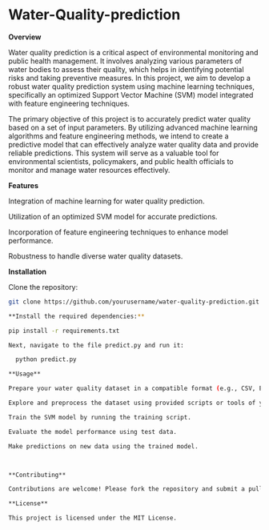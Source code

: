 # Water-Quality-prediction

**Overview**

Water quality prediction is a critical aspect of environmental monitoring and public health management. It involves analyzing various parameters of water bodies to assess their quality, which helps in identifying potential risks and taking preventive measures. In this project, we aim to develop a robust water quality prediction system using machine learning techniques, specifically an optimized Support Vector Machine (SVM) model integrated with feature engineering techniques.

The primary objective of this project is to accurately predict water quality based on a set of input parameters. By utilizing advanced machine learning algorithms and feature engineering methods, we intend to create a predictive model that can effectively analyze water quality data and provide reliable predictions. This system will serve as a valuable tool for environmental scientists, policymakers, and public health officials to monitor and manage water resources effectively.


**Features**

Integration of machine learning for water quality prediction.

Utilization of an optimized SVM model for accurate predictions.

Incorporation of feature engineering techniques to enhance model performance.

Robustness to handle diverse water quality datasets.

**Installation**

Clone the repository:

```bash
git clone https://github.com/yourusername/water-quality-prediction.git

**Install the required dependencies:**

pip install -r requirements.txt

Next, navigate to the file predict.py and run it:

  python predict.py   

**Usage**

Prepare your water quality dataset in a compatible format (e.g., CSV, Excel).

Explore and preprocess the dataset using provided scripts or tools of your choice.

Train the SVM model by running the training script.

Evaluate the model performance using test data.

Make predictions on new data using the trained model.



**Contributing**

Contributions are welcome! Please fork the repository and submit a pull request.

**License**

This project is licensed under the MIT License.




